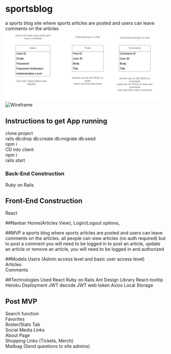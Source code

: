 # sportsblog
a sports blog site where sports articles are posted and users can leave comments on the articles
![Models](ERD.jpeg)
![Wireframe](wireframe.png)

## Instructions to get App running
clone project  
rails db:drop db:create db:migrate db:seed  
npm i  
CD into client  
npm i  
rails start  

### Back-End Construction
Ruby on Rails  


## Front-End Construction
React

##Navbar
Home(Articles View), Login/Logout options,

##MVP
a sports blog where sports articles are posted and users can leave comments on the articles.
all people can view articles (no auth required)
but to post a comment you will need to be logged in
to post an article, update an article or remove an article, you will need to be logged in and authorized


##Models
Users (Admin access level and basic user access level)  
Articles  
Comments  

##Technologies Used
React
Ruby on Rails
Ant Design Library
React-tooltip
Heroku Deployment
JWT decode
JWT web token
Axios
Local Storage

## Post MVP
Search function  
Favorites  
Roster/Stats Tab  
Social Media Links  
About Page  
Shopping Links (Tickets, Merch)  
Mailbag (Send questions to site admins)  

